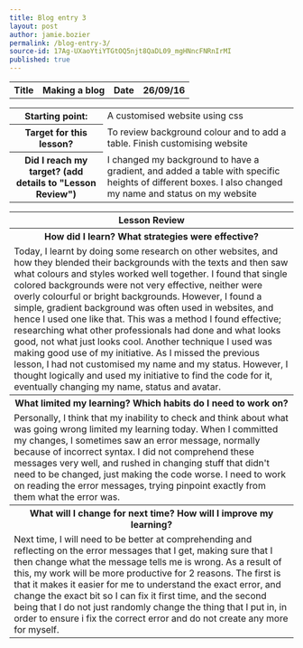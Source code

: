 ```yaml
---
title: Blog entry 3
layout: post
author: jamie.bozier
permalink: /blog-entry-3/
source-id: 17Ag-UXaoYtiYTGtOQ5njt8QaDL09_mgHNncFNRnIrMI
published: true
---
```

<table>
  <tr>
    <th>Title</th>
    <th>Making a blog</th>
    <th>Date</th>
    <th>26/09/16</th>
  </tr>
</table>


<table>
  <tr>
    <th>Starting point:</th>
    <td>A customised website using css</td>
  </tr>
  <tr>
    <th>Target for this lesson?</th>
    <td>To review background colour and to add a table. Finish customising website</td>
  </tr>
  <tr>
    <th>Did I reach my target? 
(add details to "Lesson Review")</th>
    <td> I changed my background to have a gradient, and added a table with specific heights of different boxes. I also changed my name and status on my website</td>
  </tr>
</table>


<table>
  <tr>
    <th>Lesson Review</th>
  </tr>
  <tr>
    <th>How did I learn? What strategies were effective? </th>
  </tr>
  <tr>
    <td>Today, I learnt by doing some research on other websites, and how they blended their backgrounds with the texts and then saw what colours and styles worked well together. I found that single colored backgrounds were not very effective, neither were overly colourful or bright backgrounds. However, I found a simple, gradient background was often used in websites, and hence I used one like that. This was a method I found effective; researching what other professionals had done and what looks good, not what just looks cool. Another technique I used was making good use of my initiative. As I missed the previous lesson, I had not customised my name and my status. However, I thought logically and used my initiative to find the code for it, eventually changing my name, status and avatar.</td>
  </tr>
  <tr>
    <th>What limited my learning? Which habits do I need to work on? </th>
  </tr>
  <tr>
    <td>Personally, I think that my inability to check and think about what was going wrong limited my learning today. When I committed my changes, I sometimes saw an error message, normally because of incorrect syntax. I did not comprehend these messages very well, and rushed in changing stuff that didn't need to be changed, just making the code worse. I need to work on reading the error messages, trying pinpoint exactly from them what the error was.
</td>
  </tr>
  <tr>
    <th>What will I change for next time? How will I improve my learning?</th>
  </tr>
  <tr>
    <td>Next time, I will need to be better at comprehending and reflecting on the error messages that I get, making sure that I then change what the message tells me is wrong. As a result of this, my work will be more productive for 2 reasons. The first is that it makes it easier for me to understand the exact error, and change the exact bit so I can fix it first time, and the second being that I do not just randomly change the thing that I put in, in order to ensure i fix the correct error and do not create any more for myself. </td>
  </tr>
</table>


